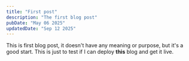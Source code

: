 ```yaml
---
title: "First post"
description: "The first blog post"
pubDate: "May 06 2025"
updatedDate: "Sep 12 2025"
---
```


This is first blog post, it doesn't have any meaning or purpose, but it's a good start. This is just to test if I can deploy **this** blog and get it live.
